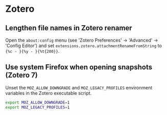 # Zotero

## Lengthen file names in Zotero renamer

Open the `about:config` menu (see 'Zotero Preferences' -> 'Advanced' -> 'Config
Editor') and set `extensions.zotero.attachmentRenameFromString` to
`{%c - }{%y - }{%t{200}}`.

## Use system Firefox when opening snapshots (Zotero 7)

Unset the `MOZ_ALLOW_DOWNGRADE` and `MOZ_LEGACY_PROFILES` environment variables
in the Zotero executable script.

```sh
export MOZ_ALLOW_DOWNGRADE=1
export MOZ_LEGACY_PROFILES=1
```
